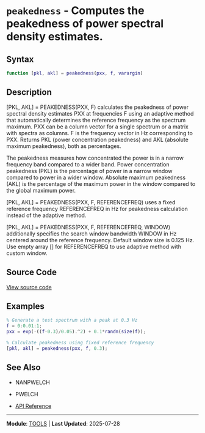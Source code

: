 # `peakedness` - Computes the peakedness of power spectral density estimates.

## Syntax

```matlab
function [pkl, akl] = peakedness(pxx, f, varargin)
```

## Description

[PKL, AKL] = PEAKEDNESS(PXX, F) calculates the peakedness of power spectral density estimates PXX at frequencies F using an adaptive method that automatically determines the reference frequency as the spectrum maximum. PXX can be a column vector for a single spectrum or a matrix with spectra as columns. F is the frequency vector in Hz corresponding to PXX. Returns PKL (power concentration peakedness) and AKL (absolute maximum peakedness), both as percentages.

The peakedness measures how concentrated the power is in a narrow frequency band compared to a wider band. Power concentration peakedness (PKL) is the percentage of power in a narrow window compared to power in a wider window. Absolute maximum peakedness (AKL) is the percentage of the maximum power in the window compared to the global maximum power.

[PKL, AKL] = PEAKEDNESS(PXX, F, REFERENCEFREQ) uses a fixed reference frequency REFERENCEFREQ in Hz for peakedness calculation instead of the adaptive method.

[PKL, AKL] = PEAKEDNESS(PXX, F, REFERENCEFREQ, WINDOW) additionally specifies the search window bandwidth WINDOW in Hz centered around the reference frequency. Default window size is 0.125 Hz. Use empty array [] for REFERENCEFREQ to use adaptive method with custom window.

## Source Code

[View source code](../../../src/tools/peakedness.m)

## Examples

```matlab
% Generate a test spectrum with a peak at 0.3 Hz
f = 0:0.01:1;
pxx = exp(-((f-0.3)/0.05).^2) + 0.1*randn(size(f));

% Calculate peakedness using fixed reference frequency
[pkl, akl] = peakedness(pxx, f, 0.3);
```

## See Also

- NANPWELCH
- PWELCH

- [API Reference](../README.md)

---

**Module**: [TOOLS](README.md) | **Last Updated**: 2025-07-28
